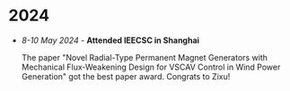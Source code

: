 # 2024
- *8-10 May 2024* - **Attended IEECSC in Shanghai**

  The paper "Novel Radial-Type Permanent Magnet Generators with Mechanical Flux-Weakening Design for VSCAV Control in Wind Power Generation" got the best paper award. Congrats to Zixu!
  
 
